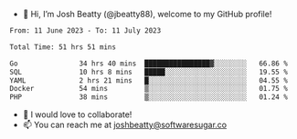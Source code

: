 - 👋 Hi, I’m Josh Beatty (@jbeatty88), welcome to my GitHub profile!

<!--START_SECTION:waka-->

```txt
From: 11 June 2023 - To: 11 July 2023

Total Time: 51 hrs 51 mins

Go               34 hrs 40 mins  ████████████████▓░░░░░░░░   66.86 %
SQL              10 hrs 8 mins   █████░░░░░░░░░░░░░░░░░░░░   19.55 %
YAML             2 hrs 21 mins   █░░░░░░░░░░░░░░░░░░░░░░░░   04.55 %
Docker           54 mins         ▒░░░░░░░░░░░░░░░░░░░░░░░░   01.75 %
PHP              38 mins         ▒░░░░░░░░░░░░░░░░░░░░░░░░   01.24 %
```

<!--END_SECTION:waka-->

- 💞️ I would love to collaborate!
- 📫 You can reach me at joshbeatty@softwaresugar.co

<!---
jbeatty88/jbeatty88 is a ✨ special ✨ repository because its `README.md` (this file) appears on your GitHub profile.
You can click the Preview link to take a look at your changes.
--->
